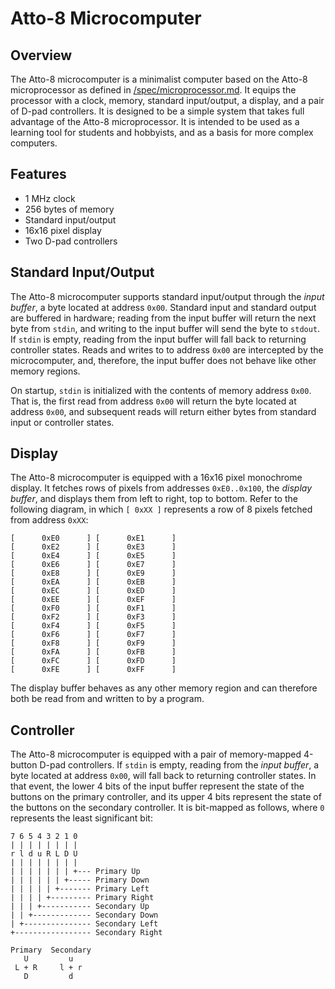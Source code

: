 # Atto-8 Microcomputer

## Overview

The Atto-8 microcomputer is a minimalist computer based on the Atto-8 microprocessor as defined in [/spec/microprocessor.md](../spec/microprocessor.md). It equips the processor with a clock, memory, standard input/output, a display, and a pair of D-pad controllers. It is designed to be a simple system that takes full advantage of the Atto-8 microprocessor. It is intended to be used as a learning tool for students and hobbyists, and as a basis for more complex computers.

## Features

- 1 MHz clock
- 256 bytes of memory
- Standard input/output
- 16x16 pixel display
- Two D-pad controllers

## Standard Input/Output

The Atto-8 microcomputer supports standard input/output through the _input buffer_, a byte located at address `0x00`. Standard input and standard output are buffered in hardware; reading from the input buffer will return the next byte from `stdin`, and writing to the input buffer will send the byte to `stdout`. If `stdin` is empty, reading from the input buffer will fall back to returning controller states. Reads and writes to to address `0x00` are intercepted by the microcomputer, and, therefore, the input buffer does not behave like other memory regions.

On startup, `stdin` is initialized with the contents of memory address `0x00`. That is, the first read from address `0x00` will return the byte located at address `0x00`, and subsequent reads will return either bytes from standard input or controller states.

## Display

The Atto-8 microcomputer is equipped with a 16x16 pixel monochrome display. It fetches rows of pixels from addresses `0xE0..0x100`, the _display buffer_, and displays them from left to right, top to bottom. Refer to the following diagram, in which `[ 0xXX ]` represents a row of 8 pixels fetched from address `0xXX`:

```
[      0xE0      ] [      0xE1      ]
[      0xE2      ] [      0xE3      ]
[      0xE4      ] [      0xE5      ]
[      0xE6      ] [      0xE7      ]
[      0xE8      ] [      0xE9      ]
[      0xEA      ] [      0xEB      ]
[      0xEC      ] [      0xED      ]
[      0xEE      ] [      0xEF      ]
[      0xF0      ] [      0xF1      ]
[      0xF2      ] [      0xF3      ]
[      0xF4      ] [      0xF5      ]
[      0xF6      ] [      0xF7      ]
[      0xF8      ] [      0xF9      ]
[      0xFA      ] [      0xFB      ]
[      0xFC      ] [      0xFD      ]
[      0xFE      ] [      0xFF      ]
```

The display buffer behaves as any other memory region and can therefore both be read from and written to by a program.

## Controller

The Atto-8 microcomputer is equipped with a pair of memory-mapped 4-button D-pad controllers. If `stdin` is empty, reading from the _input buffer_, a byte located at address `0x00`, will fall back to returning controller states. In that event, the lower 4 bits of the input buffer represent the state of the buttons on the primary controller, and its upper 4 bits represent the state of the buttons on the secondary controller. It is bit-mapped as follows, where `0` represents the least significant bit:

```
7 6 5 4 3 2 1 0
| | | | | | | |
r l d u R L D U
| | | | | | | |
| | | | | | | +--- Primary Up
| | | | | | +----- Primary Down
| | | | | +------- Primary Left
| | | | +--------- Primary Right
| | | +----------- Secondary Up
| | +------------- Secondary Down
| +--------------- Secondary Left
+----------------- Secondary Right

Primary  Secondary
   U         u
 L + R     l + r
   D         d
```
